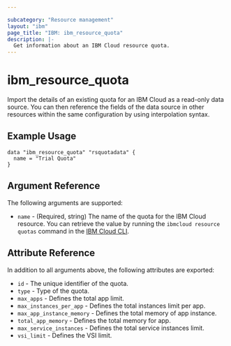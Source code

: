 ```yaml
---

subcategory: "Resource management"
layout: "ibm"
page_title: "IBM: ibm_resource_quota"
description: |-
  Get information about an IBM Cloud resource quota.
---
```


# ibm\_resource_quota

Import the details of an existing quota for an IBM Cloud as a read-only data source. You can then reference the fields of the data source in other resources within the same configuration by using interpolation syntax.

## Example Usage

```hcl
data "ibm_resource_quota" "rsquotadata" {
  name = "Trial Quota"
}
```

## Argument Reference

The following arguments are supported:

* `name` - (Required, string) The name of the quota for the IBM Cloud resource. You can retrieve the value by running the `ibmcloud resource quotas` command in the [IBM Cloud CLI](https://cloud.ibm.com/docs/cli?topic=cloud-cli-getting-started).

## Attribute Reference

In addition to all arguments above, the following attributes are exported:

* `id` - The unique identifier of the quota.
* `type` - Type of the quota.
* `max_apps` - Defines the total app limit.
* `max_instances_per_app` - Defines the total instances limit per app.
* `max_app_instance_memory` - Defines the total memory of app instance.
* `total_app_memory` - Defines the total memory for app.
* `max_service_instances` - Defines the total service instances limit.
* `vsi_limit` - Defines the VSI limit.